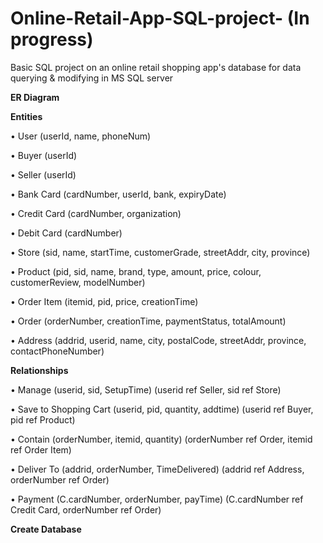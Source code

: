 # Online-Retail-App-SQL-project- (In progress)
Basic SQL project on an online retail shopping app's database for data querying &amp; modifying in MS SQL server

**ER Diagram**
 
**Entities**

•	User (userId, name, phoneNum)

•	Buyer (userId)

•	Seller (userId)

•	Bank Card (cardNumber, userId, bank, expiryDate)

•	Credit Card (cardNumber, organization)

•	Debit Card (cardNumber)

•	Store (sid, name, startTime, customerGrade, streetAddr, city, province)

•	Product (pid, sid, name, brand, type, amount, price, colour, customerReview, modelNumber)

•	Order Item (itemid, pid, price, creationTime)

•	Order (orderNumber, creationTime, paymentStatus, totalAmount)

•	Address (addrid, userid, name, city, postalCode, streetAddr, province, contactPhoneNumber)


**Relationships**

•	Manage (userid, sid, SetupTime) (userid ref Seller, sid ref Store)

•	Save to Shopping Cart (userid, pid, quantity, addtime) (userid ref Buyer, pid ref Product)

•	Contain (orderNumber, itemid, quantity) (orderNumber ref Order, itemid ref Order Item)

•	Deliver To (addrid, orderNumber, TimeDelivered) (addrid ref Address, orderNumber ref Order)

•	Payment (C.cardNumber, orderNumber, payTime) (C.cardNumber ref Credit Card, orderNumber ref Order)


**Create Database**

